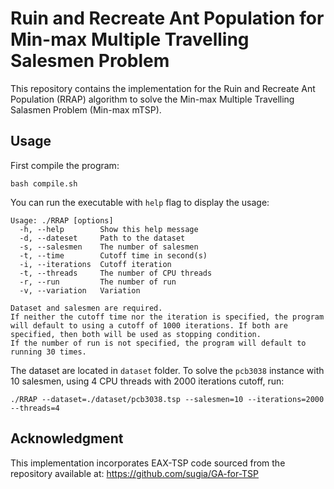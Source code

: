 # Ruin and Recreate Ant Population for Min-max Multiple Travelling Salesmen Problem
This repository contains the implementation for the Ruin and Recreate Ant Population (RRAP) algorithm to solve the Min-max Multiple Travelling Salasmen Problem (Min-max mTSP).

## Usage
First compile the program:
```
bash compile.sh
```

You can run the executable with `help` flag to display the usage:
```
Usage: ./RRAP [options]
  -h, --help        Show this help message
  -d, --dateset     Path to the dataset
  -s, --salesmen    The number of salesmen
  -t, --time        Cutoff time in second(s)
  -i, --iterations  Cutoff iteration
  -t, --threads     The number of CPU threads
  -r, --run         The number of run
  -v, --variation   Variation

Dataset and salesmen are required.
If neither the cutoff time nor the iteration is specified, the program will default to using a cutoff of 1000 iterations. If both are specified, then both will be used as stopping condition.
If the number of run is not specified, the program will default to running 30 times.
```

The dataset are located in `dataset` folder. To solve the `pcb3038` instance with 10 salesmen, using 4 CPU threads with 2000 iterations cutoff, run:
```
./RRAP --dataset=./dataset/pcb3038.tsp --salesmen=10 --iterations=2000 --threads=4
```

## Acknowledgment
This implementation incorporates EAX-TSP code sourced from the repository available at: https://github.com/sugia/GA-for-TSP